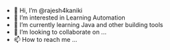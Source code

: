 - 👋 Hi, I’m @rajesh4kaniki
- 👀 I’m interested in Learning Automation
- 🌱 I’m currently learning Java and other building tools
- 💞️ I’m looking to collaborate on ...
- 📫 How to reach me ...

<!---
rajesh4kaniki/rajesh4kaniki is a ✨ special ✨ repository because its `README.md` (this file) appears on your GitHub profile.
You can click the Preview link to take a look at your changes.
--->
